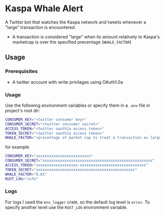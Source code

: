 # Kaspa Whale Alert
A Twitter bot that watches the Kaspa network and tweets whenever a "large" transaction is encountered.
- A transaction is considered "large" when its amount relatively to Kaspa's marketcap is over the specified precentage (`WHALE_FACTOR`)

## Usage
### Prerequisites
* A twitter account with write privilages using OAuth1.0a
### Usage
Use the following environment variables or specify them in a `.env` file in project's root dir:
```bash
CONSUMER_KEY="<twitter consumer key>"
CONSUMER_SECRET="<twitter consumer secret>"
ACCESS_TOKEN="<twitter oauth1a access token>"
TOKEN_SECRET="<twitter oauth1a access token>"
WHALE_FACTOR="<precentage of market cap to treat a transaction as large>"
```

for example
```bash
CONSUMER_KEY="xxxxxxxxxxxxxxxxxxxxxxxxx"
CONSUMER_SECRET="xxxxxxxxxxxxxxxxxxxxxxxxxxxxxxxxxxxxxxxxxxxxxxxxxx"
ACCESS_TOKEN="xxxxxxxxxxxxxxxxxxx-xxxxxxxxxxxxxxxxxxxxxxxxxxxxxx"
TOKEN_SECRET="xxxxxxxxxxxxxxxxxxxxxxxxxxxxxxxxxxxxxxxxxxxxx"
WHALE_FACTOR="0.01"
RUST_LOG="info"
```
### Logs
For logs I used the `env_logger` crate, so the default log level is `error`.
To specify another level use the `RUST_LOG` environment variable.

